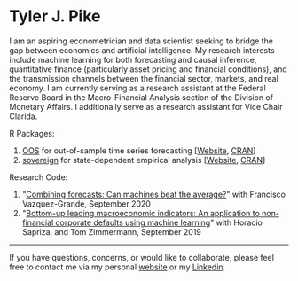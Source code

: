 # Tyler J. Pike 

I am an aspiring econometrician and data scientist seeking to bridge the gap between economics and artificial intelligence. My research interests include machine learning for both forecasting and causal inference, quantitative finance (particularly asset pricing and financial conditions),  and the transmission channels between the financial sector, markets, and real economy. I am currently serving as a research assistant at the Federal Reserve Board in the Macro-Financial Analysis section of the Division of Monetary Affairs. I additionally serve as a research assistant for Vice Chair Clarida.

R Packages:  
1. [OOS](https://github.com/tylerJPike/OOS) for out-of-sample time series forecasting   [[Website](https://tylerjpike.github.io/OOS/), [CRAN](https://cran.r-project.org/web/packages/OOS/index.html)]
2. [sovereign](https://github.com/tylerJPike/sovereign) for state-dependent empirical analysis [[Website](https://tylerjpike.github.io/sovereign/), [CRAN](https://cran.r-project.org/web/packages/sovereign/index.html)]

Research Code: 
1. "[Combining forecasts: Can machines beat the average?](https://github.com/tylerJPike/CanMachinesBeatTheAverage)" with Francisco Vazquez-Grande, September 2020
2. "[Bottom-up leading macroeconomic indicators: An application to non-financial corporate defaults using machine learning](https://github.com/tylerJPike/BottomUpMacroIndicators)" with   Horacio Sapriza, and Tom Zimmermann, September 2019

---
If you have questions, concerns, or would like to collaborate, please feel free to contact me via my personal [website](https://tylerjpike.github.io/) or my [Linkedin](https://www.linkedin.com/in/tyler-j-pike/).
